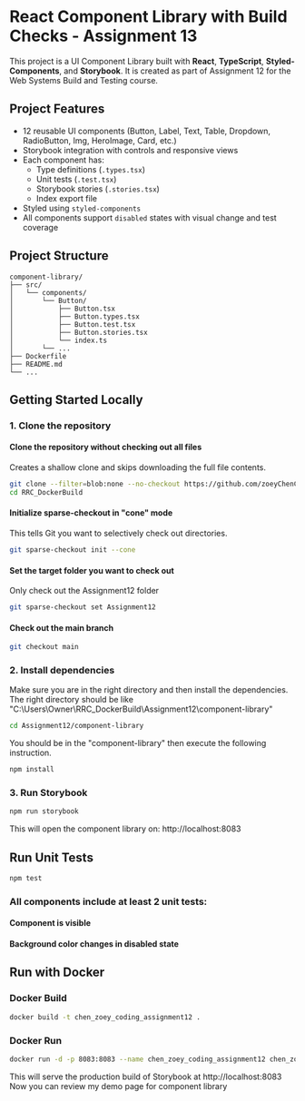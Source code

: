 # React Component Library with Build Checks - Assignment 13

This project is a UI Component Library built with **React**, **TypeScript**, **Styled-Components**, and **Storybook**. It is created as part of Assignment 12 for the Web Systems Build and Testing course.

## Project Features

- 12 reusable UI components (Button, Label, Text, Table, Dropdown, RadioButton, Img, HeroImage, Card, etc.)
- Storybook integration with controls and responsive views
- Each component has:
  - Type definitions (`.types.tsx`)
  - Unit tests (`.test.tsx`)
  - Storybook stories (`.stories.tsx`)
  - Index export file
- Styled using `styled-components`
- All components support `disabled` states with visual change and test coverage

## Project Structure

```text
component-library/
├── src/
│   └── components/
│       └── Button/
│           ├── Button.tsx
│           ├── Button.types.tsx
│           ├── Button.test.tsx
│           ├── Button.stories.tsx
│           └── index.ts
│       └── ...
├── Dockerfile
├── README.md
└── ...
```

## Getting Started Locally

### 1. Clone the repository

#### Clone the repository without checking out all files
Creates a shallow clone and skips downloading the full file contents.
```bash
git clone --filter=blob:none --no-checkout https://github.com/zoeyChenCap/RRC_DockerBuild.git
cd RRC_DockerBuild
```
#### Initialize sparse-checkout in "cone" mode
This tells Git you want to selectively check out directories.
```bash
git sparse-checkout init --cone
```
#### Set the target folder you want to check out
Only check out the Assignment12 folder
```bash
git sparse-checkout set Assignment12
```
#### Check out the main branch
```bash
git checkout main
```
### 2. Install dependencies
Make sure you are in the right directory and then install the dependencies.
The right directory should be like "C:\Users\Owner\RRC_DockerBuild\Assignment12\component-library"
```bash
cd Assignment12/component-library
```
You should be in the "component-library" then execute the following instruction.
```bash
npm install
```
### 3. Run Storybook
```bash
npm run storybook
```
This will open the component library on: http://localhost:8083

## Run Unit Tests
```bash
npm test
```
### All components include at least 2 unit tests:
#### Component is visible
#### Background color changes in disabled state

## Run with Docker
### Docker Build
```bash
docker build -t chen_zoey_coding_assignment12 .
```
### Docker Run
```bash
docker run -d -p 8083:8083 --name chen_zoey_coding_assignment12 chen_zoey_coding_assignment12
```
This will serve the production build of Storybook at http://localhost:8083
Now you can review my demo page for component library
